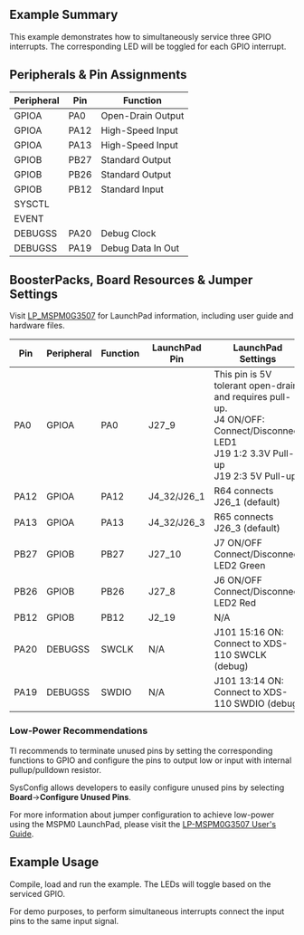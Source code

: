 ## Example Summary

This example demonstrates how to simultaneously service three GPIO interrupts.
The corresponding LED will be toggled for each GPIO interrupt.

## Peripherals & Pin Assignments

| Peripheral | Pin | Function |
| --- | --- | --- |
| GPIOA | PA0 | Open-Drain Output |
| GPIOA | PA12 | High-Speed Input |
| GPIOA | PA13 | High-Speed Input |
| GPIOB | PB27 | Standard Output |
| GPIOB | PB26 | Standard Output |
| GPIOB | PB12 | Standard Input |
| SYSCTL |  |  |
| EVENT |  |  |
| DEBUGSS | PA20 | Debug Clock |
| DEBUGSS | PA19 | Debug Data In Out |

## BoosterPacks, Board Resources & Jumper Settings

Visit [LP_MSPM0G3507](https://www.ti.com/tool/LP-MSPM0G3507) for LaunchPad information, including user guide and hardware files.

| Pin | Peripheral | Function | LaunchPad Pin | LaunchPad Settings |
| --- | --- | --- | --- | --- |
| PA0 | GPIOA | PA0 | J27_9 | This pin is 5V tolerant open-drain and requires pull-up.<br>J4 ON/OFF: Connect/Disconnect LED1<br>J19 1:2 3.3V Pull-up<br>J19 2:3 5V Pull-up |
| PA12 | GPIOA | PA12 | J4_32/J26_1 | R64 connects J26_1 (default) |
| PA13 | GPIOA | PA13 | J4_32/J26_3 | R65 connects J26_3 (default) |
| PB27 | GPIOB | PB27 | J27_10 | J7 ON/OFF Connect/Disconnect LED2 Green |
| PB26 | GPIOB | PB26 | J27_8 | J6 ON/OFF Connect/Disconnect LED2 Red |
| PB12 | GPIOB | PB12 | J2_19 | N/A |
| PA20 | DEBUGSS | SWCLK | N/A | J101 15:16 ON: Connect to XDS-110 SWCLK (debug) |
| PA19 | DEBUGSS | SWDIO | N/A | J101 13:14 ON: Connect to XDS-110 SWDIO (debug) |

### Low-Power Recommendations
TI recommends to terminate unused pins by setting the corresponding functions to
GPIO and configure the pins to output low or input with internal
pullup/pulldown resistor.

SysConfig allows developers to easily configure unused pins by selecting **Board**→**Configure Unused Pins**.

For more information about jumper configuration to achieve low-power using the
MSPM0 LaunchPad, please visit the [LP-MSPM0G3507 User's Guide](https://www.ti.com/lit/slau846).

## Example Usage
Compile, load and run the example.
The LEDs will toggle based on the serviced GPIO.

For demo purposes, to perform simultaneous interrupts connect the input pins to the same input signal.
